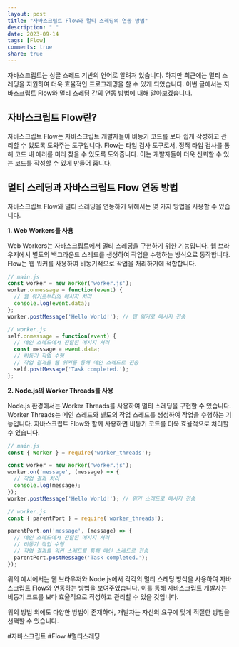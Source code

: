 ```yaml
---
layout: post
title: "자바스크립트 Flow와 멀티 스레딩의 연동 방법"
description: " "
date: 2023-09-14
tags: [Flow]
comments: true
share: true
---
```


자바스크립트는 싱글 스레드 기반의 언어로 알려져 있습니다. 하지만 최근에는 멀티 스레딩을 지원하여 더욱 효율적인 프로그래밍을 할 수 있게 되었습니다. 이번 글에서는 자바스크립트 Flow와 멀티 스레딩 간의 연동 방법에 대해 알아보겠습니다.

## 자바스크립트 Flow란?

자바스크립트 Flow는 자바스크립트 개발자들이 비동기 코드를 보다 쉽게 작성하고 관리할 수 있도록 도와주는 도구입니다. Flow는 타입 검사 도구로서, 정적 타입 검사를 통해 코드 내 에러를 미리 찾을 수 있도록 도와줍니다. 이는 개발자들이 더욱 신뢰할 수 있는 코드를 작성할 수 있게 만들어 줍니다.

## 멀티 스레딩과 자바스크립트 Flow 연동 방법

자바스크립트 Flow와 멀티 스레딩을 연동하기 위해서는 몇 가지 방법을 사용할 수 있습니다.

**1. Web Workers를 사용**

Web Workers는 자바스크립트에서 멀티 스레딩을 구현하기 위한 기능입니다. 웹 브라우저에서 별도의 백그라운드 스레드를 생성하여 작업을 수행하는 방식으로 동작합니다. Flow는 웹 워커를 사용하여 비동기적으로 작업을 처리하기에 적합합니다.

```javascript
// main.js
const worker = new Worker('worker.js');
worker.onmessage = function(event) {
  // 웹 워커로부터의 메시지 처리
  console.log(event.data);
};
worker.postMessage('Hello World!'); // 웹 워커로 메시지 전송

// worker.js
self.onmessage = function(event) {
  // 메인 스레드에서 전달된 메시지 처리
  const message = event.data;
  // 비동기 작업 수행
  // 작업 결과를 웹 워커를 통해 메인 스레드로 전송
  self.postMessage('Task completed.');
};
```

**2. Node.js의 Worker Threads를 사용**

Node.js 환경에서는 Worker Threads를 사용하여 멀티 스레딩을 구현할 수 있습니다. Worker Threads는 메인 스레드와 별도의 작업 스레드를 생성하여 작업을 수행하는 기능입니다. 자바스크립트 Flow와 함께 사용하면 비동기 코드를 더욱 효율적으로 처리할 수 있습니다.

```javascript
// main.js
const { Worker } = require('worker_threads');

const worker = new Worker('worker.js');
worker.on('message', (message) => {
  // 작업 결과 처리
  console.log(message);
});
worker.postMessage('Hello World!'); // 워커 스레드로 메시지 전송

// worker.js
const { parentPort } = require('worker_threads');

parentPort.on('message', (message) => {
  // 메인 스레드에서 전달된 메시지 처리
  // 비동기 작업 수행
  // 작업 결과를 워커 스레드를 통해 메인 스레드로 전송
  parentPort.postMessage('Task completed.');
});
```

위의 예시에서는 웹 브라우저와 Node.js에서 각각의 멀티 스레딩 방식을 사용하여 자바스크립트 Flow와 연동하는 방법을 보여주었습니다. 이를 통해 자바스크립트 개발자는 비동기 코드를 보다 효율적으로 작성하고 관리할 수 있을 것입니다.

위의 방법 외에도 다양한 방법이 존재하며, 개발자는 자신의 요구에 맞게 적절한 방법을 선택할 수 있습니다.

#자바스크립트 #Flow #멀티스레딩